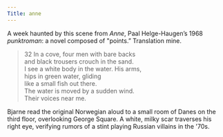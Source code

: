 ```yaml
---
Title: anne
---
```

A week haunted by this scene from *Anne*, Paal Helge-Haugen’s 1968 *punktroman*: a novel composed of "points.” Translation mine.

>32
>In a cove, four men with bare backs  
>and black trousers crouch in the sand.  
>I see a white body in the water. His arms,  
>hips in green water, gliding  
>like a small fish out there.  
>The water is moved by a sudden wind.  
>Their voices near me.  

Bjarne read the original Norwegian aloud to a small room of Danes on the third floor, overlooking George Square. A white, milky scar traverses his right eye, verifying rumors of a stint playing Russian villains in the '70s.
